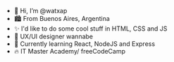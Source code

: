 - 👋 Hi, I’m @watxap
- 🏙️ From Buenos Aires, Argentina
- ✨ I'd like to do some cool stuff in HTML, CSS and JS
- 🌱 UX/UI designer wannabe
- 🧉 Currently learning React, NodeJS and Express
- 🔥 IT Master Academy/ freeCodeCamp 

<!---
watxap/watxap is a ✨ special ✨ repository because its `README.md` (this file) appears on your GitHub profile.
You can click the Preview link to take a look at your changes.
--->
